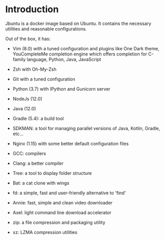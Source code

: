 # Introduction

Jbuntu is a docker image based on Ubuntu. It contains the necessary utilities and reasonable configurations.

Out of the box, it has:

* Vim (8.0) with a tuned configuration and plugins like One Dark theme, YouCompleteMe completion engine which offers completion for C-family language, Python, Java, JavaScript

* Zsh with Oh-My-Zsh

* Git with a tuned configuration

* Python (3.7) with IPython and Gunicorn server

* NodeJs (12.0)

* Java (12.0)

* Gradle (5.4): a build tool

* SDKMAN: a tool for managing parallel versions of Java, Kotlin, Gradle, etc...

* Nginx (1.15) with some better default configuration files

* GCC: compilers

* Clang: a better compiler

* Tree: a tool to display folder structure

* Bat: a cat clone with wings

* fd: a simple, fast and user-friendly alternative to 'find'

* Annie: fast, simple and clean video downloader

* Axel: light command line download accelerator

* zip: a file compression and packaging utility

* xz: LZMA compression utilities
